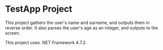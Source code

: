 # TestApp Project
This project gathers the user's name and surname, and outputs them in reverse order.
It also parses the user's age as an integer, and outputs to the screen.

This project uses .NET Framework 4.7.2.